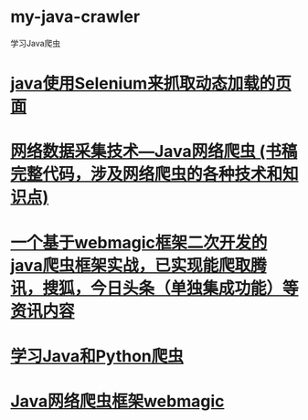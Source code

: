# my-java-crawler
学习Java爬虫
# <a href="https://my.oschina.net/flashsword/blog/147334">java使用Selenium来抓取动态加载的页面</a>
# <a href="https://github.com/soberqian/Java-Carwler-Technology">网络数据采集技术—Java网络爬虫 (书稿完整代码，涉及网络爬虫的各种技术和知识点)</a>
# <a href="https://github.com/hemin1003/java-spider">一个基于webmagic框架二次开发的java爬虫框架实战，已实现能爬取腾讯，搜狐，今日头条（单独集成功能）等资讯内容</a>
# <a href="https://github.com/weiyinfu/java-python-crawler">学习Java和Python爬虫</a>
# <a href="https://github.com/code4craft/webmagic">Java网络爬虫框架webmagic</a>
